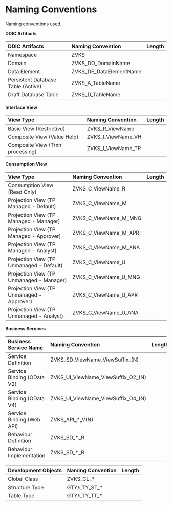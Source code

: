 # Naming Conventions
Naming conventions used.

**DDIC Artifacts**

| DDIC Artifacts                            | Naming Convention       | Length      |
| :---------------------------------------- | :---------------------- | ----------: |
| Namespace                                 | ZVKS                    |             |
| Domain                                    | ZVKS_DO_DomainName      |             |
| Data Element                              | ZVKS_DE_DataElementName |             |
| Persistent Database Table (Active)        | ZVKS_A_TableName        |             |
| Draft Database Table                      | ZVKS_D_TableName        |             |

**Interface View**
 
| View Type                                 | Naming Convention  | Length      |
| :---------------------------------------- | :----------------- | ----------: |
| Basic View (Restrictive)                  | ZVKS_R_ViewName    |             |
| Composite View (Value Help)               | ZVKS_I_ViewName_VH |             |
| Composite View (Trxn processing)          | ZVKS_I_ViewName_TP |             |

**Consumption View**

| View Type                                 | Naming Convention     | Length      |
| :---------------------------------------- | :-------------------- | ----------: |
| Consumption View (Read Only)              | ZVKS_C_ViewName_R     |             |
| Projection View (TP Managed - Default)    | ZVKS_C_ViewName_M     |             |
| Projection View (TP Managed - Manager)    | ZVKS_C_ViewName_M_MNG |             |
| Projection View (TP Managed - Approver)   | ZVKS_C_ViewName_M_APR |             |
| Projection View (TP Managed - Analyst)    | ZVKS_C_ViewName_M_ANA |             |
| Projection View (TP Unmanaged - Default)  | ZVKS_C_ViewName_U     |             |
| Projection View (TP Unmanaged - Manager)  | ZVKS_C_ViewName_U_MNG |             |
| Projection View (TP Unmanaged - Approver) | ZVKS_C_ViewName_U_APR |             |
| Projection View (TP Unmanaged - Analyst)  | ZVKS_C_ViewName_U_ANA |             |

**Business Services**

| Business Service Name                     | Naming Convention                  | Length      |
| :---------------------------------------- | :--------------------------------- | ----------: |
| Service Definition                        | ZVKS_SD_ViewName_ViewSuffix_(N)    |             |
| Service Binding (OData V2)                | ZVKS_UI_ViewName_ViewSuffix_O2_(N) |             |
| Service Binding (OData V4)                | ZVKS_UI_ViewName_ViewSuffix_O4_(N) |             |
| Service Binding (Web API)                 | ZVKS_API_*_V(N)              |             |
| Behaviour Definition                      | ZVKS_SD_*_R        |             |
| Behaviour Implementation                  | ZVKS_SD_*_R        |             |

| Development Objects                | Naming Convention | Length      |
| :--------------------------------- | :---------------- | ----------: |
| Global Class                       | ZVKS_CL_*         |             |
| Structure Type                     | GTY/LTY_ST_*      |             |
| Table Type                         | GTY/LTY_TT_*      |             |

